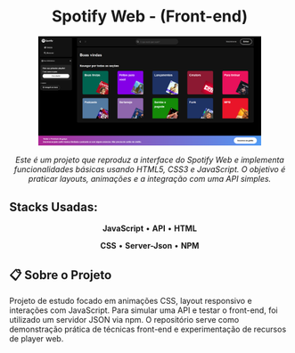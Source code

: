 <div align="center">
  <h1> Spotify Web - (Front-end)</h1>
  
  <img src="src/Assets/image.png" alt="" width="400">
  
  <br>
  <p><em>Este é um projeto que reproduz a interface do Spotify Web e implementa funcionalidades básicas usando HTML5, CSS3 e JavaScript. O objetivo é praticar layouts, animações e a integração com uma API simples.</em></p>
</div>


## Stacks Usadas:

<div align="center">

**JavaScript** • **API** • **HTML**

**CSS** • **Server-Json** • **NPM**

</div>


## 📋 Sobre o Projeto

Projeto de estudo focado em animações CSS, layout responsivo e interações com JavaScript. Para simular uma API e testar o front-end, foi utilizado um servidor JSON via npm. O repositório serve como demonstração prática de técnicas front-end e experimentação de recursos de player web.